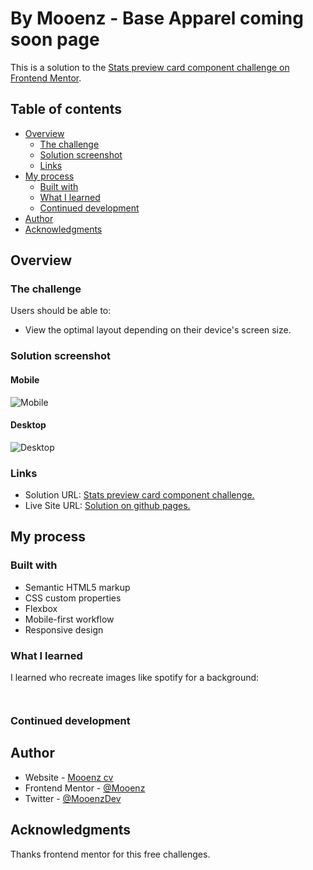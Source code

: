 # By Mooenz - Base Apparel coming soon page

This is a solution to the [Stats preview card component challenge on Frontend Mentor](https://www.frontendmentor.io/challenges/base-apparel-coming-soon-page-5d46b47f8db8a7063f9331a0). 

## Table of contents

- [Overview](#overview)
  - [The challenge](#the-challenge)
  - [Solution screenshot](#Solution-screenshot)
  - [Links](#links)
- [My process](#my-process)
  - [Built with](#built-with)
  - [What I learned](#what-i-learned)
  - [Continued development](#continued-development)
- [Author](#author)
- [Acknowledgments](#acknowledgments)

## Overview

### The challenge

Users should be able to:

- View the optimal layout depending on their device's screen size.

### Solution screenshot

#### Mobile

![Mobile]()

#### Desktop

![Desktop]()


### Links

- Solution URL: [Stats preview card component challenge.]()
- Live Site URL: [Solution on github pages.](https://mooenz.github.io/Frontend-portafolio/Base-Apparel-coming-soon-page-master/)

## My process

### Built with

- Semantic HTML5 markup
- CSS custom properties
- Flexbox
- Mobile-first workflow
- Responsive design

### What I learned

I learned who recreate images like spotify for a background:

```html

```

```css

```


### Continued development



## Author

- Website - [Mooenz cv](https://mooenz.github.io/Curriculum-Vitae/)
- Frontend Mentor - [@Mooenz](https://www.frontendmentor.io/profile/Mooenz)
- Twitter - [@MooenzDev](https://www.twitter.com/MooenzDev)

## Acknowledgments

Thanks frontend mentor for this free challenges.
